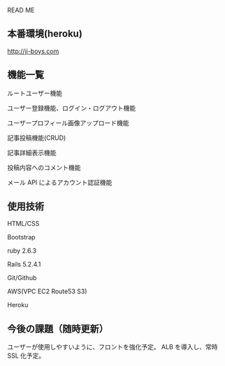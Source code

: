 READ ME

## 本番環境(heroku)

http://ji-boys.com

## 機能一覧

ルートユーザー機能

ユーザー登録機能、ログイン・ログアウト機能

ユーザープロフィール画像アップロード機能

記事投稿機能(CRUD)

記事詳細表示機能

投稿内容へのコメント機能

メール API によるアカウント認証機能

## 使用技術

HTML/CSS

Bootstrap

ruby 2.6.3

Rails 5.2.4.1

Git/Github

AWS(VPC EC2 Route53 S3)

Heroku

## 今後の課題（随時更新）

ユーザーが使用しやすいように、フロントを強化予定。
ALB を導入し、常時 SSL 化予定。
